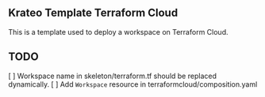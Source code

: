 ## Krateo Template Terraform Cloud

This is a template used to deploy a workspace on Terraform Cloud.

## TODO

[ ] Workspace name in skeleton/terraform.tf should be replaced dynamically.
[ ] Add `Workspace` resource in terraformcloud/composition.yaml